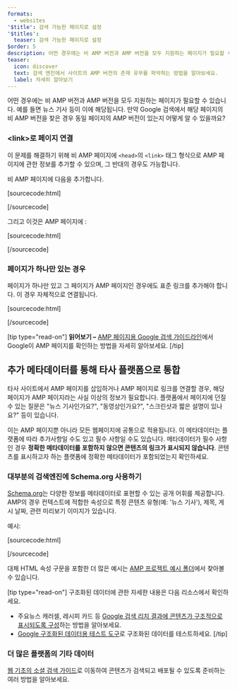 ```yaml
---
formats:
  - websites
'$title': 검색 가능한 페이지로 설정
'$titles':
  teaser: 검색 가능한 페이지로 설정
$order: 5
description: 어떤 경우에는 비 AMP 버전과 AMP 버전을 모두 지원하는 페이지가 필요할 수 있습니다.  예를 들면 뉴스 기사 등이 이에 해당됩니다...
teaser:
  icon: discover
  text: 검색 엔진에서 사이트의 AMP 버전의 존재 유무를 파악하는 방법을 알아보세요.
  label: 자세히 알아보기
---
```


어떤 경우에는 비 AMP 버전과 AMP 버전을 모두 지원하는 페이지가 필요할 수 있습니다. 예를 들면 뉴스 기사 등이 이에 해당됩니다. 만약 Google 검색에서 해당 페이지의 비 AMP 버전을 찾은 경우 동일 페이지의 AMP 버전이 있는지 어떻게 알 수 있을까요?

### &lt;link&gt;로 페이지 연결

이 문제를 해결하기 위해 비 AMP 페이지에 `<head>`의 `<link>` 태그 형식으로 AMP 페이지에 관한 정보를 추가할 수 있으며, 그 반대의 경우도 가능합니다.

비 AMP 페이지에 다음을 추가합니다.

[sourcecode:html]

<link rel="amphtml" href="https://www.example.com/url/to/amp/document.html">
[/sourcecode]

그리고 이것은 AMP 페이지에 :

[sourcecode:html]

<link rel="canonical" href="https://www.example.com/url/to/full/document.html">
[/sourcecode]

### 페이지가 하나만 있는 경우

페이지가 하나만 있고 그 페이지가 AMP 페이지인 경우에도 표준 링크를 추가해야 합니다. 이 경우 자체적으로 연결됩니다.

[sourcecode:html]

<link rel="canonical" href="https://www.example.com/url/to/amp/document.html">
[/sourcecode]

[tip type="read-on"] <strong>읽어보기 –</strong> [AMP 페이지용 Google 검색 가이드라인](https://support.google.com/webmasters/answer/6340290)에서 Google이 AMP 페이지를 확인하는 방법을 자세히 알아보세요. [/tip]

## 추가 메타데이터를 통해 타사 플랫폼으로 통합 <a name="integrate-with-third-party-platforms-through-additional-metadata"></a>

타사 사이트에서 AMP 페이지를 삽입하거나 AMP 페이지로 링크를 연결할 경우, 해당 페이지가 AMP 페이지라는 사실 이상의 정보가 필요합니다. 플랫폼에서 페이지에 던질 수 있는 질문은 "뉴스 기사인가요?", "동영상인가요?", "스크린샷과 짧은 설명이 있나요?" 등이 있습니다.

이는 AMP 페이지뿐 아니라 모든 웹페이지에 공통으로 적용됩니다. 이 메타데이터는 플랫폼에 따라 추가사항일 수도 있고 필수 사항일 수도 있습니다. 메타데이터가 필수 사항인 경우 **정확한 메타데이터를 포함하지 않으면 콘텐츠의 링크가 표시되지 않습니다**. 콘텐츠를 표시하고자 하는 플랫폼에 정확한 메타데이터가 포함되었는지 확인하세요.

### 대부분의 검색엔진에 Schema.org 사용하기

[Schema.org](http://schema.org/)는 다양한 정보를 메타데이터로 표현할 수 있는 공개 어휘를 제공합니다. AMP의 경우 컨텍스트에 적합한 속성으로 특정 콘텐츠 유형(예: '뉴스 기사'), 제목, 게시 날짜, 관련 미리보기 이미지가 있습니다.

예시:

[sourcecode:html]

<script type="application/ld+json">
  {
    "@context": "http://schema.org",
    "@type": "NewsArticle",
    "mainEntityOfPage": "http://cdn.ampproject.org/article-metadata.html",
    "headline": "Lorem Ipsum",
    "datePublished": "1907-05-05T12:02:41Z",
    "dateModified": "1907-05-05T12:02:41Z",
    "description": "The Catiline Orations continue to beguile engineers and designers alike -- but can it stand the test of time?",
    "author": {
      "@type": "Person",
      "name": "Jordan M Adler"
    },
    "publisher": {
      "@type": "Organization",
      "name": "Google",
      "logo": {
        "@type": "ImageObject",
        "url": "http://cdn.ampproject.org/logo.jpg",
        "width": 600,
        "height": 60
      }
    },
    "image": {
      "@type": "ImageObject",
      "url": "http://cdn.ampproject.org/leader.jpg",
      "height": 2000,
      "width": 800
    }
  }
</script>

[/sourcecode]

대체 HTML 속성 구문을 포함한 더 많은 예시는 [AMP 프로젝트 예시 폴더](https://github.com/ampproject/amphtml/tree/main/examples/metadata-examples)에서 찾아볼 수 있습니다.

[tip type="read-on"] 구조화된 데이터에 관한 자세한 내용은 다음 리소스에서 확인하세요.

- 주요뉴스 캐러셀, 레시피 카드 등 [Google 검색 리치 결과에 콘텐츠가 구조적으로 표시되도록 구성](https://developers.google.com/search/docs/guides/mark-up-content)하는 방법을 알아보세요.
- [Google 구조화된 데이터용 테스트 도구](https://developers.google.com/structured-data/testing-tool/)로 구조화된 데이터를 테스트하세요. [/tip]

### 더 많은 플랫폼의 기타 데이터

[웹 기초의 소셜 검색 가이드](https://developers.google.com/web/fundamentals/discovery-and-monetization/social-discovery/)로 이동하여 콘텐츠가 검색되고 배포될 수 있도록 준비하는 여러 방법을 알아보세요.
